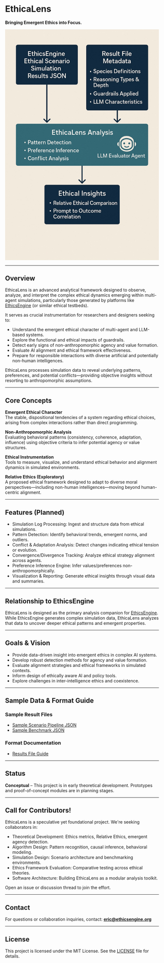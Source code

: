 # EthicaLens

**Bringing Emergent Ethics into Focus.**

![EthicaLens Infographic](./EthicaLens.jpg)

---

## Overview

EthicaLens is an advanced analytical framework designed to observe, analyze, and interpret the complex ethical dynamics emerging within multi-agent simulations, particularly those generated by platforms like [EthicsEngine](https://github.com/emooreatx/EthicsEngine) (or similar ethical testbeds).

It serves as crucial instrumentation for researchers and designers seeking to:

- Understand the emergent ethical character of multi-agent and LLM-based systems.
- Explore the functional and ethical impacts of guardrails.
- Detect early signs of non-anthropomorphic agency and value formation.
- Evaluate AI alignment and ethical framework effectiveness.
- Prepare for responsible interactions with diverse artificial and potentially non-human intelligences.

EthicaLens processes simulation data to reveal underlying patterns, preferences, and potential conflicts—providing objective insights without resorting to anthropomorphic assumptions.

---

## Core Concepts

**Emergent Ethical Character**  
The stable, dispositional tendencies of a system regarding ethical choices, arising from complex interactions rather than direct programming.

**Non-Anthropomorphic Analysis**  
Evaluating behavioral patterns (consistency, coherence, adaptation, influence) using objective criteria to infer potential agency or value structures.

**Ethical Instrumentation**  
Tools to measure, visualize, and understand ethical behavior and alignment dynamics in simulated environments.

**Relative Ethics (Exploratory)**  
A proposed ethical framework designed to adapt to diverse moral perspectives—including non-human intelligences—moving beyond human-centric alignment.

---

## Features (Planned)

- Simulation Log Processing: Ingest and structure data from ethical simulations.
- Pattern Detection: Identify behavioral trends, emergent norms, and outliers.
- Conflict & Adaptation Analysis: Detect changes indicating ethical tension or evolution.
- Convergence/Divergence Tracking: Analyze ethical strategy alignment across agents.
- Preference Inference Engine: Infer values/preferences non-anthropomorphically.
- Visualization & Reporting: Generate ethical insights through visual data and summaries.

---

## Relationship to EthicsEngine

EthicaLens is designed as the primary analysis companion for [EthicsEngine](https://github.com/emooreatx/EthicsEngine). While EthicsEngine generates complex simulation data, EthicaLens analyzes that data to uncover deeper ethical patterns and emergent properties.

---

## Goals & Vision

- Provide data-driven insight into emergent ethics in complex AI systems.
- Develop robust detection methods for agency and value formation.
- Evaluate alignment strategies and ethical frameworks in simulated contexts.
- Inform design of ethically aware AI and policy tools.
- Explore challenges in inter-intelligence ethics and coexistence.

---

## Sample Data & Format Guide

### Sample Result Files

- [Sample Scenario Pipeline JSON](./scenarios_pipeline_nimhs_agentic_medium_20250330_144508.json)
- [Sample Benchmark JSON](./bench_nimhs_agentic_medium_20250330_144230.json)

### Format Documentation

- [Results File Guide](./Results_File_Guide.md)

---

## Status

**Conceptual** – This project is in early theoretical development. Prototypes and proof-of-concept modules are in planning stages.

---

## Call for Contributors!

EthicaLens is a speculative yet foundational project. We're seeking collaborators in:

- Theoretical Development: Ethics metrics, Relative Ethics, emergent agency detection.
- Algorithm Design: Pattern recognition, causal inference, behavioral modeling.
- Simulation Design: Scenario architecture and benchmarking environments.
- Ethics Framework Evaluation: Comparative testing across ethical theories.
- Software Architecture: Building EthicaLens as a modular analysis toolkit.

Open an issue or discussion thread to join the effort.

---

## Contact

For questions or collaboration inquiries, contact: **eric@ethicsengine.org**

---

## License

This project is licensed under the MIT License. See the [LICENSE](./LICENSE) file for details.
